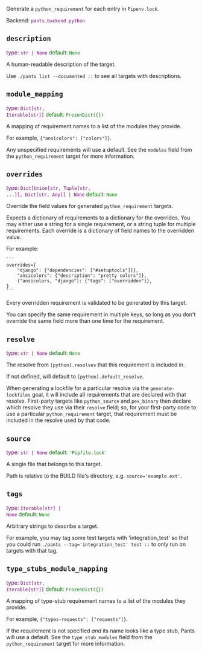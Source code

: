 Generate a `python_requirement` for each entry in `Pipenv.lock`.

Backend: <span style="color: purple"><code>pants.backend.python</code></span>

## <code>description</code>

<span style="color: purple">type: <code>str | None</code></span>
<span style="color: green">default: <code>None</code></span>

A human-readable description of the target.

Use `./pants list --documented ::` to see all targets with descriptions.

## <code>module_mapping</code>

<span style="color: purple">type: <code>Dict[str, Iterable[str]]</code></span>
<span style="color: green">default: <code>FrozenDict({})</code></span>

A mapping of requirement names to a list of the modules they provide.

For example, `{"ansicolors": ["colors"]}`.

Any unspecified requirements will use a default. See the `modules` field from the `python_requirement` target for more information.

## <code>overrides</code>

<span style="color: purple">type: <code>Dict[Union[str, Tuple[str, ...]], Dict[str, Any]] | None</code></span>
<span style="color: green">default: <code>None</code></span>

Override the field values for generated `python_requirement` targets.

Expects a dictionary of requirements to a dictionary for the overrides. You may either use a string for a single requirement, or a string tuple for multiple requirements. Each override is a dictionary of field names to the overridden value.

For example:

    ```
    overrides={
        "django": {"dependencies": ["#setuptools"]]},
        "ansicolors": {"description": "pretty colors"]},
        ("ansicolors, "django"): {"tags": ["overridden"]},
    }
    ```

Every overridden requirement is validated to be generated by this target.

You can specify the same requirement in multiple keys, so long as you don't override the same field more than one time for the requirement.

## <code>resolve</code>

<span style="color: purple">type: <code>str | None</code></span>
<span style="color: green">default: <code>None</code></span>

The resolve from `[python].resolves` that this requirement is included in.

If not defined, will default to `[python].default_resolve`.

When generating a lockfile for a particular resolve via the `generate-lockfiles` goal, it will include all requirements that are declared with that resolve. First-party targets like `python_source` and `pex_binary` then declare which resolve they use via their `resolve` field; so, for your first-party code to use a particular `python_requirement` target, that requirement must be included in the resolve used by that code.

## <code>source</code>

<span style="color: purple">type: <code>str | None</code></span>
<span style="color: green">default: <code>&#x27;Pipfile.lock&#x27;</code></span>

A single file that belongs to this target.

Path is relative to the BUILD file's directory, e.g. `source='example.ext'`.

## <code>tags</code>

<span style="color: purple">type: <code>Iterable[str] | None</code></span>
<span style="color: green">default: <code>None</code></span>

Arbitrary strings to describe a target.

For example, you may tag some test targets with 'integration_test' so that you could run `./pants --tag='integration_test' test ::` to only run on targets with that tag.

## <code>type_stubs_module_mapping</code>

<span style="color: purple">type: <code>Dict[str, Iterable[str]]</code></span>
<span style="color: green">default: <code>FrozenDict({})</code></span>

A mapping of type-stub requirement names to a list of the modules they provide.

For example, `{"types-requests": ["requests"]}`.

If the requirement is not specified _and_ its name looks like a type stub, Pants will use a default. See the `type_stub_modules` field from the `python_requirement` target for more information.

